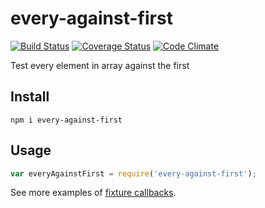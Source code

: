 # every-against-first

[![Build Status](https://travis-ci.org/javiercejudo/every-against-first.svg)](https://travis-ci.org/javiercejudo/every-against-first)
[![Coverage Status](https://coveralls.io/repos/javiercejudo/every-against-first/badge.svg?branch=master)](https://coveralls.io/r/javiercejudo/every-against-first?branch=master)
[![Code Climate](https://codeclimate.com/github/javiercejudo/every-against-first/badges/gpa.svg)](https://codeclimate.com/github/javiercejudo/every-against-first)

Test every element in array against the first

## Install

    npm i every-against-first

## Usage

```js
var everyAgainstFirst = require('every-against-first');


```

See more examples of [fixture callbacks](fixtures/callbacks.js).
